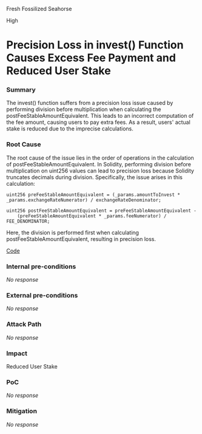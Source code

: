 Fresh Fossilized Seahorse

High

# Precision Loss in invest() Function Causes Excess Fee Payment and Reduced User Stake

### Summary

The invest() function suffers from a precision loss issue caused by performing division before multiplication when calculating the postFeeStableAmountEquivalent. This leads to an incorrect computation of the fee amount, causing users to pay extra fees. As a result, users' actual stake is reduced due to the imprecise calculations.

### Root Cause

The root cause of the issue lies in the order of operations in the calculation of postFeeStableAmountEquivalent. In Solidity, performing division before multiplication on uint256 values can lead to precision loss because Solidity truncates decimals during division. Specifically, the issue arises in this calculation:

```solidity
uint256 preFeeStableAmountEquivalent = (_params.amountToInvest * _params.exchangeRateNumerator) / exchangeRateDenominator;

uint256 postFeeStableAmountEquivalent = preFeeStableAmountEquivalent - 
    (preFeeStableAmountEquivalent * _params.feeNumerator) / FEE_DENOMINATOR;
```

Here, the division is performed first when calculating postFeeStableAmountEquivalent, resulting in precision loss.

[Code](https://github.com/sherlock-audit/2024-11-vvv-exchange-update/blob/main/vvv-platform-smart-contracts/contracts/vc/VVVVCInvestmentLedger.sol#L165-L171)

### Internal pre-conditions

_No response_

### External pre-conditions

_No response_

### Attack Path

_No response_

### Impact

Reduced User Stake

### PoC

_No response_

### Mitigation

_No response_